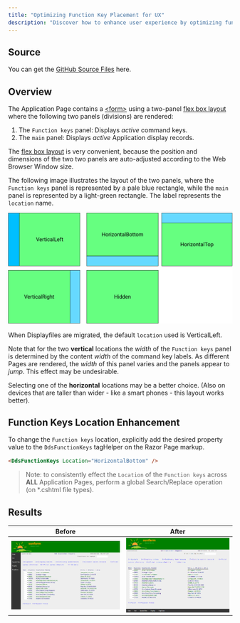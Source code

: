 ```yaml
---
title: "Optimizing Function Key Placement for UX"
description: "Discover how to enhance user experience by optimizing function key locations. Learn best practices for accessible and intuitive design."
---
```

## Source

You can get the [GitHub Source Files](https://github.com/asnaqsys-examples/sunfarm-ui-enhancements) here.

## Overview

The Application Page contains a [\<form\>](https://developer.mozilla.org/en-US/docs/Web/HTML/Element/form) using a two-panel [flex box layout](https://developer.mozilla.org/en-US/docs/Web/CSS/CSS_Flexible_Box_Layout/Basic_Concepts_of_Flexbox) where the following two panels (divisions) are rendered:

1. The `Function keys` panel: Displays *active* command keys.
2. The `main` panel: Displays *active* Application display records.

The [flex box layout](https://developer.mozilla.org/en-US/docs/Web/CSS/CSS_Flexible_Box_Layout/Basic_Concepts_of_Flexbox) is very convenient, because the position and dimensions of the two two panels are auto-adjusted according to the Web Browser Window size.

The following image illustrates the layout of the two panels, where the `Function keys` panel is represented by a pale blue rectangle, while the `main` panel is represented by a light-green rectangle. The label represents the `location` name.

![Location values](./images/function-key-location.svg)

When Displayfiles are migrated, the default `location` used is VerticalLeft.

Note that for the two **vertical** locations the *width* of the `Function keys` panel is determined by the content *width* of the command key labels. As different Pages are rendered, the *width* of this panel varies and the panels appear to *jump*. This effect may be undesirable.

Selecting one of the **horizontal** locations may be a better choice. (Also on devices that are taller than wider - like a smart phones - this layout works better).

## Function Keys Location Enhancement

To change the `Function keys` location, explicitly add the desired property value to the `DdsFunctionKeys` tagHelper on the Razor Page markup.

```html
<DdsFunctionKeys Location="HorizontalBottom" />
```

>Note: to consistently effect the `Location` of the `Function keys` across **ALL** Application Pages, perform a global Search/Replace operation (on *.cshtml file types).

## Results

| Before | After |
| :-: | :-: |
| ![Before](./images/logo-branded-cust-inquiry.png) | ![After](./images/logo-branded-fkeys-bottom.png) |
